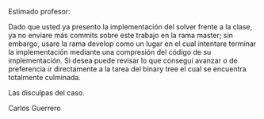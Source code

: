 Estimado profesor:

Dado que usted ya presento la implementación del solver frente a la clase, ya no enviare más commits sobre este trabajo en la rama master; sin embargo, usare la rama develop como un lugar en el cual intentare terminar la implementación mediante una compresión del código de su implementación. Si desea puede revisar lo que conseguí avanzar o de preferencia ir directamente a la tarea del binary tree el cual se encuentra totalmente culminada.

Las disculpas del caso.

Carlos Guerrero
